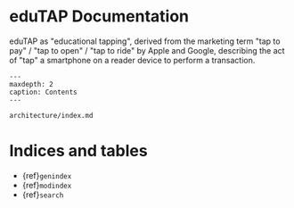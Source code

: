 # eduTAP Documentation

eduTAP as "educational tapping", derived from the marketing term "tap to pay" / "tap to open" / "tap to ride" by Apple and Google, describing the act of "tap" a smartphone on a reader device to perform a transaction.


```{toctree}
---
maxdepth: 2
caption: Contents
---

architecture/index.md

```

# Indices and tables

* {ref}`genindex`
* {ref}`modindex`
* {ref}`search`
